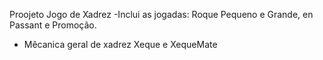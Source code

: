 Proojeto Jogo de Xadrez
-Inclui as jogadas: Roque Pequeno e Grande, en Passant e Promoção.
- Mêcanica geral de xadrez Xeque e XequeMate

